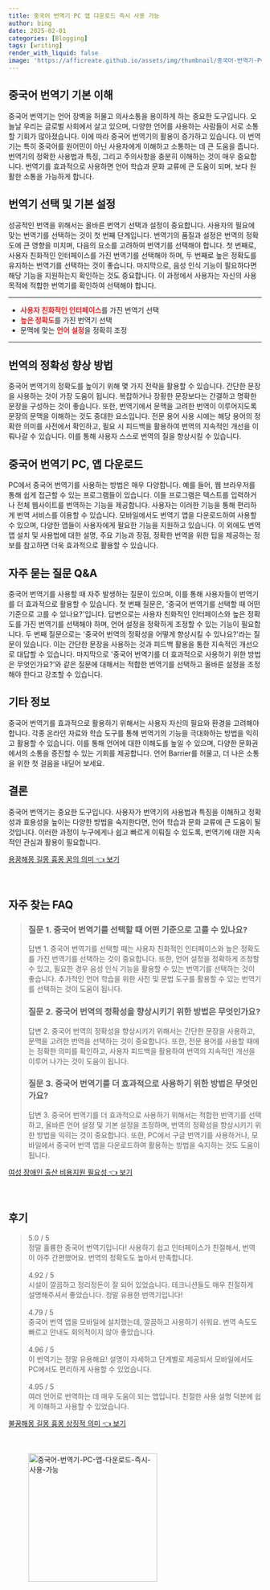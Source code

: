 ```yaml
---
title: 중국어 번역기 PC 앱 다운로드 즉시 사용 가능
author: bing
date: 2025-02-01
categories: [Blogging]
tags: [writing]
render_with_liquid: false
image: 'https://afficreate.github.io/assets/img/thumbnail/중국어-번역기-PC-앱-다운로드-즉시-사용-가능.webp'
---
```



<h2 id='중국어_번역기_이해'>중국어 번역기 기본 이해</h2>

<p>중국어 번역기는 언어 장벽을 허물고 의사소통을 용이하게 하는 중요한 도구입니다. 오늘날 우리는 글로벌 사회에서 살고 있으며, 다양한 언어를 사용하는 사람들이 서로 소통할 기회가 많아졌습니다. 이에 따라 중국어 번역기의 활용이 증가하고 있습니다. 이 번역기는 특히 중국어를 원어민이 아닌 사용자에게 이해하고 소통하는 데 큰 도움을 줍니다. 번역기의 정확한 사용법과 특징, 그리고 주의사항을 충분히 이해하는 것이 매우 중요합니다. 번역기를 효과적으로 사용하면 언어 학습과 문화 교류에 큰 도움이 되며, 보다 원활한 소통을 가능하게 합니다.</p>

<h2 id='번역기_선택_및_기본_설정'>번역기 선택 및 기본 설정</h2>

<p>성공적인 번역을 위해서는 올바른 번역기 선택과 설정이 중요합니다. 사용자의 필요에 맞는 번역기를 선택하는 것이 첫 번째 단계입니다. 번역기의 품질과 설정은 번역의 정확도에 큰 영향을 미치며, 다음의 요소를 고려하여 번역기를 선택해야 합니다. 첫 번째로, 사용자 친화적인 인터페이스를 가진 번역기를 선택해야 하며, 두 번째로 높은 정확도를 유지하는 번역기를 선택하는 것이 좋습니다. 마지막으로, 음성 인식 기능이 필요하다면 해당 기능을 지원하는지 확인하는 것도 중요합니다. 이 과정에서 사용자는 자신의 사용 목적에 적합한 번역기를 확인하여 선택해야 합니다.</p>

<hr />

<ul>
    <li><b><span style="color: #ee2323;">사용자 친화적인 인터페이스</span></b>를 가진 번역기 선택</li>
    <li><b><span style="color: #ee2323;">높은 정확도</span></b>를 가진 번역기 선택</li>
    <li>문맥에 맞는 <b><span style="color: #ee2323;">언어 설정</span></b>을 정확히 조정</li>
</ul>

<hr />

<h2 id='번역의_정확성_향상_방법'>번역의 정확성 향상 방법</h2>

<p>중국어 번역기의 정확도를 높이기 위해 몇 가지 전략을 활용할 수 있습니다. 간단한 문장을 사용하는 것이 가장 도움이 됩니다. 복잡하거나 장황한 문장보다는 간결하고 명확한 문장을 구성하는 것이 좋습니다. 또한, 번역기에서 문맥을 고려한 번역이 이루어지도록 문장의 문맥을 이해하는 것도 중대한 요소입니다. 전문 용어 사용 시에는 해당 용어의 정확한 의미를 사전에서 확인하고, 필요 시 피드백을 활용하여 번역의 지속적인 개선을 이뤄나갈 수 있습니다. 이를 통해 사용자 스스로 번역의 질을 향상시킬 수 있습니다.</p>

<h2 id='중국어_번역기_PC_앱_다운로드'>중국어 번역기 PC, 앱 다운로드</h2>

<p>PC에서 중국어 번역기를 사용하는 방법은 매우 다양합니다. 예를 들어, 웹 브라우저를 통해 쉽게 접근할 수 있는 프로그램들이 있습니다. 이들 프로그램은 텍스트를 입력하거나 전체 웹사이트를 번역하는 기능을 제공합니다. 사용자는 이러한 기능을 통해 편리하게 번역 서비스를 이용할 수 있습니다. 모바일에서도 번역기 앱을 다운로드하여 사용할 수 있으며, 다양한 앱들이 사용자에게 필요한 기능을 지원하고 있습니다. 이 외에도 번역 앱 설치 및 사용법에 대한 설명, 주요 기능과 장점, 정확한 번역을 위한 팁을 제공하는 정보를 참고하면 더욱 효과적으로 활용할 수 있습니다.</p>

<h2 id='자주_묻는_질문'>자주 묻는 질문 Q&A</h2>

<p>중국어 번역기를 사용할 때 자주 발생하는 질문이 있으며, 이를 통해 사용자들이 번역기를 더 효과적으로 활용할 수 있습니다. 첫 번째 질문은, '중국어 번역기를 선택할 때 어떤 기준으로 고를 수 있나요?'입니다. 답변으로는 사용자 친화적인 인터페이스와 높은 정확도를 가진 번역기를 선택해야 하며, 언어 설정을 정확하게 조정할 수 있는 기능이 필요합니다. 두 번째 질문으로는 '중국어 번역의 정확성을 어떻게 향상시킬 수 있나요?'라는 질문이 있습니다. 이는 간단한 문장을 사용하는 것과 피드백 활용을 통한 지속적인 개선으로 대답할 수 있습니다. 마지막으로 '중국어 번역기를 더 효과적으로 사용하기 위한 방법은 무엇인가요?'와 같은 질문에 대해서는 적합한 번역기를 선택하고 올바른 설정을 조정해야 한다고 강조할 수 있습니다.</p>

<h2 id='기타_정보'>기타 정보</h2>

<p>중국어 번역기를 효과적으로 활용하기 위해서는 사용자 자신의 필요와 환경을 고려해야 합니다. 각종 온라인 자료와 학습 도구를 통해 번역기의 기능을 극대화하는 방법을 익히고 활용할 수 있습니다. 이를 통해 언어에 대한 이해도를 높일 수 있으며, 다양한 문화권에서의 소통을 증진할 수 있는 기회를 제공합니다. 언어 Barrier를 허물고, 더 나은 소통을 위한 첫 걸음을 내딛어 보세요.</p>

<h2 id='결론'>결론</h2>

<p>중국어 번역기는 중요한 도구입니다. 사용자가 번역기의 사용법과 특징을 이해하고 정확성과 효용성을 높이는 다양한 방법을 숙지한다면, 언어 학습과 문화 교류에 큰 도움이 될 것입니다. 이러한 과정이 누구에게나 쉽고 빠르게 이뤄질 수 있도록, 번역기에 대한 지속적인 관심과 활용이 필요합니다.</p>


<p><a class="click-button" title="용꿈해몽 길몽 흉몽 꿈의 의미" href="https://afficreate.github.io/posts/%EC%9A%A9%EA%BF%88%ED%95%B4%EB%AA%BD-%EA%B8%B8%EB%AA%BD-%ED%9D%89%EB%AA%BD-%EA%BF%88%EC%9D%98-%EC%9D%98%EB%AF%B8/" rel="dofollow">용꿈해몽 길몽 흉몽 꿈의 의미 👈 보기</a></p><br>
<h2 id='자주_찾는_FAQ'>자주 찾는 FAQ</h2>
<div itemscope="" itemtype="https://schema.org/FAQPage"> 
<blockquote> 
<div itemscope="" itemprop="mainEntity" itemtype="https://schema.org/Question"> 
<h3 itemprop="name">질문 1. 중국어 번역기를 선택할 때 어떤 기준으로 고를 수 있나요?</h3> 
<div itemscope="" itemprop="acceptedAnswer" itemtype="https://schema.org/Answer"> 
<span itemprop="text"> 
<p>답변 1. 중국어 번역기를 선택할 때는 사용자 친화적인 인터페이스와 높은 정확도를 가진 번역기를 선택하는 것이 중요합니다. 또한, 언어 설정을 정확하게 조정할 수 있고, 필요한 경우 음성 인식 기능을 활용할 수 있는 번역기를 선택하는 것이 좋습니다. 추가적인 언어 학습을 위한 사전 및 문법 도구를 활용할 수 있는 번역기를 선택하는 것이 도움이 됩니다.</p> 
</span> 
</div> 
</div> 

<div itemscope="" itemprop="mainEntity" itemtype="https://schema.org/Question"> 
<h3 itemprop="name">질문 2. 중국어 번역의 정확성을 향상시키기 위한 방법은 무엇인가요?</h3> 
<div itemscope="" itemprop="acceptedAnswer" itemtype="https://schema.org/Answer"> 
<span itemprop="text"> 
<p>답변 2. 중국어 번역의 정확성을 향상시키기 위해서는 간단한 문장을 사용하고, 문맥을 고려한 번역을 선택하는 것이 중요합니다. 또한, 전문 용어를 사용할 때에는 정확한 의미를 확인하고, 사용자 피드백을 활용하여 번역의 지속적인 개선을 이루어 나가는 것이 도움이 됩니다.</p> 
</span> 
</div> 
</div> 

<div itemscope="" itemprop="mainEntity" itemtype="https://schema.org/Question"> 
<h3 itemprop="name">질문 3. 중국어 번역기를 더 효과적으로 사용하기 위한 방법은 무엇인가요?</h3> 
<div itemscope="" itemprop="acceptedAnswer" itemtype="https://schema.org/Answer"> 
<span itemprop="text"> 
<p>답변 3. 중국어 번역기를 더 효과적으로 사용하기 위해서는 적합한 번역기를 선택하고, 올바른 언어 설정 및 기본 설정을 조정하며, 번역의 정확성을 향상시키기 위한 방법을 익히는 것이 중요합니다. 또한, PC에서 구글 번역기를 사용하거나, 모바일에서 중국어 번역 앱을 다운로드하여 활용하는 방법을 숙지하는 것도 도움이 됩니다.</p> 
</span> 
</div> 
</div> 

</blockquote> 
</div>
<p><a class="click-button" title="여성 장애인 출산 비용지원 필요성" href="https://afficreate.github.io/posts/%EC%97%AC%EC%84%B1-%EC%9E%A5%EC%95%A0%EC%9D%B8-%EC%B6%9C%EC%82%B0-%EB%B9%84%EC%9A%A9%EC%A7%80%EC%9B%90-%ED%95%84%EC%9A%94%EC%84%B1/" rel="dofollow">여성 장애인 출산 비용지원 필요성 👈 보기</a></p><br>
<h2 id='후기'>후기</h2>
<div itemscope itemtype="https://schema.org/Product">
  <blockquote>
  <div itemprop="review" itemscope itemtype="https://schema.org/Review">
      <div itemprop="reviewRating" itemscope itemtype="https://schema.org/Rating"> <span itemprop="ratingValue">5.0</span> / <span itemprop="bestRating">5</span> </div>
      <span itemprop="reviewBody">정말 훌륭한 중국어 번역기입니다! 사용하기 쉽고 인터페이스가 친절해서, 번역이 아주 간편했어요. 번역의 정확도도 높아서 만족합니다.</span>
  </div>
  <br>
  <div itemprop="review" itemscope itemtype="https://schema.org/Review">
      <div itemprop="reviewRating" itemscope itemtype="https://schema.org/Rating"> <span itemprop="ratingValue">4.92</span> / <span itemprop="bestRating">5</span> </div>
      <span itemprop="reviewBody">시설이 깔끔하고 정리정돈이 잘 되어 있었습니다. 테크니션들도 매우 친절하게 설명해주셔서 좋았습니다. 정말 유용한 번역기입니다!</span>
  </div>
  <br>
  <div itemprop="review" itemscope itemtype="https://schema.org/Review">
      <div itemprop="reviewRating" itemscope itemtype="https://schema.org/Rating"> <span itemprop="ratingValue">4.79</span> / <span itemprop="bestRating">5</span> </div>
      <span itemprop="reviewBody">중국어 번역 앱을 모바일에 설치했는데, 깔끔하고 사용하기 쉬워요. 번역 속도도 빠르고 안내도 회의적이지 않아 좋았습니다.</span>
  </div>
  <br>
  <div itemprop="review" itemscope itemtype="https://schema.org/Review">
      <div itemprop="reviewRating" itemscope itemtype="https://schema.org/Rating"> <span itemprop="ratingValue">4.96</span> / <span itemprop="bestRating">5</span> </div>
      <span itemprop="reviewBody">이 번역기는 정말 유용해요! 설명이 자세하고 단계별로 제공되서 모바일에서도 PC에서도 편리하게 사용할 수 있었습니다.</span>
  </div>
  <br>
  <div itemprop="review" itemscope itemtype="https://schema.org/Review">
      <div itemprop="reviewRating" itemscope itemtype="https://schema.org/Rating"> <span itemprop="ratingValue">4.95</span> / <span itemprop="bestRating">5</span> </div>
      <span itemprop="reviewBody">여러 언어로 번역하는 데 매우 도움이 되는 앱입니다. 친절한 사용 설명 덕분에 쉽게 이해하고 사용할 수 있었습니다.</span>
  </div>
  </blockquote>
</div>
<p><a class="click-button" title="불꿈해몽 길몽 흉몽 상징적 의미" href="https://afficreate.github.io/posts/%EB%B6%88%EA%BF%88%ED%95%B4%EB%AA%BD-%EA%B8%B8%EB%AA%BD-%ED%9D%89%EB%AA%BD-%EC%83%81%EC%A7%95%EC%A0%81-%EC%9D%98%EB%AF%B8/" rel="dofollow">불꿈해몽 길몽 흉몽 상징적 의미 👈 보기</a></p><br>
<figure class="image"><img src="https://afficreate.github.io/assets/img/thumbnail/중국어-번역기-PC-앱-다운로드-즉시-사용-가능.webp" alt="중국어-번역기-PC-앱-다운로드-즉시-사용-가능" width="256" height="256"></figure>